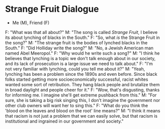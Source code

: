 # Strange Fruit Dialogue

- Me (M), Friend (F)

F: "What was that all about?"
M: "The song is called *Strange Fruit*, I believe its about lynching of blacks in the South."
F: "So, what *is* the Strange Fruit in the song?"
M: "The strange fruit is the bodies of lynched blacks in the South."
F: "Did Holliday write the song?"
M: "No, a Jewish American man named Abel Meeropol."
F: "Why would he write such a song?"
M: "I think he believes that lynching is a topic we don't talk enough about in our society, and its lack of prosecution is a large issue we need to talk about."
F: "I'm not very familiar with lynching, could you tell me about it?"
M: "Yeah, lynching has been a problem since the 1890s and even before. Since black folks started getting more socioeconomically successful, racist whites wanted some sort of retribution. They hang black people and brutalize them in broad daylight and people cheer for it."
F: "Wow, that's disgusting, thanks for informing me. I imagine she'll get extreme pushback from this."
M: "For sure, she is taking a big risk singing this, I don't imagine the government nor other club owners will want her to sing this."
F: "What do you think the 'blood on the leaves and blood on the root' line means?"
M: "I think it means that racism is not just a problem that we can easily solve, but that racism is institutional and ingrained in our government and society."